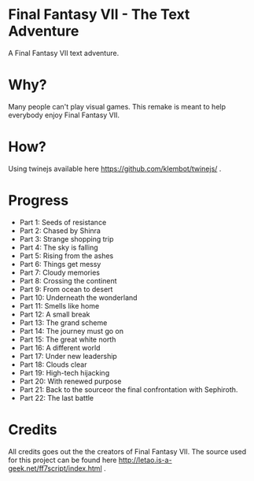 # Final Fantasy VII - The Text Adventure
A Final Fantasy VII text adventure.

# Why?
Many people can't play visual games. This remake is meant to help everybody enjoy Final Fantasy VII.

# How?
Using twinejs available here https://github.com/klembot/twinejs/ .

# Progress
* Part 1: Seeds of resistance
* Part 2: Chased by Shinra
* Part 3: Strange shopping trip
* Part 4: The sky is falling
* Part 5: Rising from the ashes
* Part 6: Things get messy
* Part 7: Cloudy memories
* Part 8: Crossing the continent
* Part 9: From ocean to desert
* Part 10: Underneath the wonderland
* Part 11: Smells like home
* Part 12: A small break
* Part 13: The grand scheme
* Part 14: The journey must go on
* Part 15: The great white north
* Part 16: A different world
* Part 17: Under new leadership
* Part 18: Clouds clear
* Part 19: High-tech hijacking
* Part 20: With renewed purpose
* Part 21: Back to the sourceor the final confrontation with Sephiroth. 
* Part 22: The last battle
    
# Credits
All credits goes out the the creators of Final Fantasy VII. The source used for this project can be found here http://letao.is-a-geek.net/ff7script/index.html .
